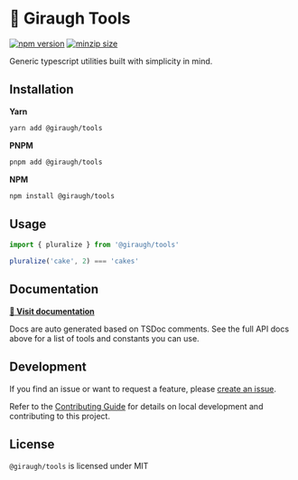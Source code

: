 # 🦒 Giraugh Tools

[![npm version](https://img.shields.io/npm/v/@giraugh/tools)](https://www.npmjs.com/package/@giraugh/tools)
[![minzip size](https://img.shields.io/bundlephobia/minzip/@giraugh/tools)](https://bundlephobia.com/package/@giraugh/tools)

Generic typescript utilities built with simplicity in mind.

## Installation

**Yarn**

```bash
yarn add @giraugh/tools
```

**PNPM**

```bash
pnpm add @giraugh/tools
```

**NPM**

```bash
npm install @giraugh/tools
```

## Usage

```ts
import { pluralize } from '@giraugh/tools'

pluralize('cake', 2) === 'cakes'
```

## Documentation

**[📄 Visit documentation](https://giraugh-tools-docs.vercel.app)**

Docs are auto generated based on TSDoc comments. See the full API docs above for a list of tools and constants you can use.

## Development

If you find an issue or want to request a feature, please [create an issue](https://github.com/giraugh/tools/issues/new/choose).

Refer to the [Contributing Guide](./CONTRIBUTING.md) for details on local development and contributing to this project.

## License

`@giraugh/tools` is licensed under MIT
